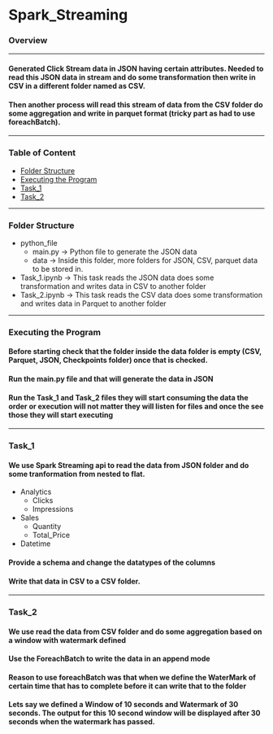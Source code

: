 # Spark_Streaming

### Overview

---

#### Generated Click Stream data in JSON having certain attributes. Needed to read this JSON data in stream and do some transformation then write in CSV in a different folder named as CSV.
#### Then another process will read this stream of data from the CSV folder do some aggregation and write in parquet format (tricky part as had to use foreachBatch).

---
### Table of Content
- [Folder Structure](#folder-structure)
- [Executing the Program](#executing-the-program)
- [Task_1](#task_1)
- [Task_2](#task_2)



---


### Folder Structure
- python_file
  - main.py     -> Python file to generate the JSON data
  - data        -> Inside this folder, more folders for JSON, CSV, parquet data to be stored in. 
- Task_1.ipynb  -> This task reads the JSON data does some transformation and writes data in CSV to another folder
- Task_2.ipynb  -> This task reads the CSV data does some transformation and writes data in Parquet to another folder

---

### Executing the Program
#### Before starting check that the folder inside the **data** folder is empty (CSV, Parquet, JSON, Checkpoints folder) once that is checked.
#### Run the main.py file and that will generate the data in **JSON**
#### Run the **Task_1** and **Task_2** files they will start consuming the data the order or execution will not matter they will listen for files and once the see those they will start executing

---

### Task_1
#### We use Spark Streaming api to read the data from JSON folder and do some tranformation from nested to flat.
- Analytics
  - Clicks
  - Impressions
- Sales
  - Quantity
  - Total_Price
- Datetime
#### Provide a schema and change the datatypes of the columns
#### Write that data in CSV to a CSV folder.

---

### Task_2

#### We use read the data from CSV folder and do some aggregation based on a window with watermark defined
#### Use the ForeachBatch to write the data in an append mode

#### Reason to use foreachBatch was that when we define the WaterMark of certain time that has to complete before it can write that to the folder
#### Lets say we defined a **Window** of 10 seconds and **Watermark** of 30 seconds. The output for this 10 second window will be displayed after 30 seconds when the watermark has passed. 
